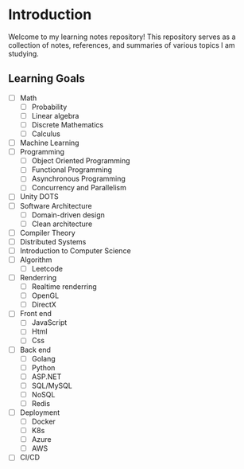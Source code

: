 # Introduction
Welcome to my learning notes repository! This repository serves as a collection of notes, references, and summaries of various topics I am studying.

## Learning Goals
- [ ] Math
  - [ ] Probability
  - [ ] Linear algebra
  - [ ] Discrete Mathematics
  - [ ] Calculus
- [ ] Machine Learning
- [ ] Programming
  - [ ] Object Oriented Programming
  - [ ] Functional Programming
  - [ ] Asynchronous Programming
  - [ ] Concurrency and Parallelism
- [ ] Unity DOTS
- [ ] Software Architecture
  - [ ] Domain-driven design
  - [ ] Clean architecture
- [ ] Compiler Theory
- [ ] Distributed Systems
- [ ] Introduction to Computer Science
- [ ] Algorithm
  - [ ] Leetcode
- [ ] Renderring
  - [ ] Realtime renderring
  - [ ] OpenGL
  - [ ] DirectX
- [ ] Front end 
  - [ ] JavaScript
  - [ ] Html
  - [ ] Css
- [ ] Back end
  - [ ] Golang
  - [ ] Python
  - [ ] ASP.NET
  - [ ] SQL/MySQL
  - [ ] NoSQL
  - [ ] Redis
- [ ] Deployment
  - [ ] Docker
  - [ ] K8s
  - [ ] Azure
  - [ ] AWS
- [ ] CI/CD
